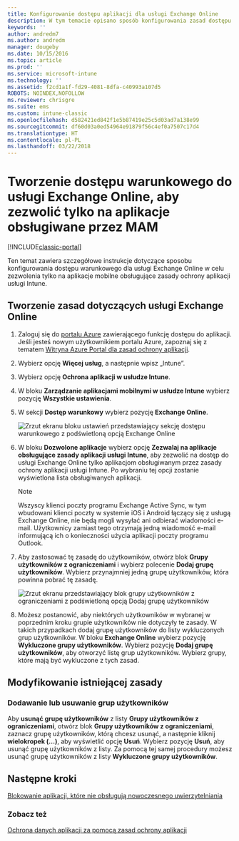 ```yaml
---
title: Konfigurowanie dostępu aplikacji dla usługi Exchange Online
description: W tym temacie opisano sposób konfigurowania zasad dostępu warunkowego dla aplikacji do zarządzania aplikacjami mobilnymi (MAM).
keywords: ''
author: andredm7
ms.author: andredm
manager: dougeby
ms.date: 10/15/2016
ms.topic: article
ms.prod: ''
ms.service: microsoft-intune
ms.technology: ''
ms.assetid: f2cd1a1f-fd29-4081-8dfa-c40993a107d5
ROBOTS: NOINDEX,NOFOLLOW
ms.reviewer: chrisgre
ms.suite: ems
ms.custom: intune-classic
ms.openlocfilehash: d582421ed842f1e5b87419e25c5d03ad7a138e99
ms.sourcegitcommit: df60d03a0ed54964e91879f56c4ef0a7507c17d4
ms.translationtype: HT
ms.contentlocale: pl-PL
ms.lasthandoff: 03/22/2018
---
```

# <a name="create-an-exchange-online-conditional-access-to-only-allow-apps-supported-by-mam"></a>Tworzenie dostępu warunkowego do usługi Exchange Online, aby zezwolić tylko na aplikacje obsługiwane przez MAM

[!INCLUDE[classic-portal](../includes/classic-portal.md)]

Ten temat zawiera szczegółowe instrukcje dotyczące sposobu konfigurowania dostępu warunkowego dla usługi Exchange Online w celu zezwolenia tylko na aplikacje mobilne obsługujące zasady ochrony aplikacji usługi Intune.


## <a name="create-an-exchange-online-policy"></a>Tworzenie zasad dotyczących usługi Exchange Online
1.  Zaloguj się do [portalu Azure](https://portal.azure.com) zawierającego funkcję dostępu do aplikacji. Jeśli jesteś nowym użytkownikiem portalu Azure, zapoznaj się z tematem [Witryna Azure Portal dla zasad ochrony aplikacji](azure-portal-for-microsoft-intune-mam-policies.md).

2.  Wybierz opcję **Więcej usług**, a następnie wpisz „Intune”.

3.  Wybierz opcję **Ochrona aplikacji w usłudze Intune**.

4.  W bloku **Zarządzanie aplikacjami mobilnymi w usłudze Intune** wybierz pozycję **Wszystkie ustawienia**.

5.  W sekcji **Dostęp warunkowy** wybierz pozycję **Exchange Online**.

    ![Zrzut ekranu bloku ustawień przedstawiający sekcję dostępu warunkowego z podświetloną opcją Exchange Online](../media/MAM-conditional-access-1.png)

6. W bloku **Dozwolone aplikacje** wybierz opcję **Zezwalaj na aplikacje obsługujące zasady aplikacji usługi Intune**, aby zezwolić na dostęp do usługi Exchange Online tylko aplikacjom obsługiwanym przez zasady ochrony aplikacji usługi Intune. Po wybraniu tej opcji zostanie wyświetlona lista obsługiwanych aplikacji.

    >[!NOTE]
    >Wszyscy klienci poczty programu Exchange Active Sync, w tym wbudowani klienci poczty w systemie iOS i Android łączący się z usługą Exchange Online, nie będą mogli wysyłać ani odbierać wiadomości e-mail. Użytkownicy zamiast tego otrzymają jedną wiadomość e-mail informującą ich o konieczności użycia aplikacji poczty programu Outlook.

7. Aby zastosować tę zasadę do użytkowników, otwórz blok **Grupy użytkowników z ograniczeniami** i wybierz polecenie **Dodaj grupę użytkowników**. Wybierz przynajmniej jedną grupę użytkowników, która powinna pobrać tę zasadę.

    ![Zrzut ekranu przedstawiający blok grupy użytkowników z ograniczeniami z podświetloną opcją Dodaj grupę użytkowników](../media/mam-ca-add-user-group.png)

8. Możesz postanowić, aby niektórych użytkowników w wybranej w poprzednim kroku grupie użytkowników nie dotyczyły te zasady. W takich przypadkach dodaj grupę użytkowników do listy wykluczonych grup użytkowników. W bloku **Exchange Online** wybierz pozycję **Wykluczone grupy użytkowników**. Wybierz pozycję **Dodaj grupę użytkowników**, aby otworzyć listę grup użytkowników. Wybierz grupy, które mają być wykluczone z tych zasad.  

## <a name="modify-an-existing-policy"></a>Modyfikowanie istniejącej zasady
### <a name="add-or-delete-user-groups"></a>Dodawanie lub usuwanie grup użytkowników

Aby **usunąć grupę użytkowników** z listy **Grupy użytkowników z ograniczeniami**, otwórz blok **Grupy użytkowników z ograniczeniami**, zaznacz grupę użytkowników, którą chcesz usunąć, a następnie kliknij **wielokropek (...)**, aby wyświetlić opcję **Usuń**. Wybierz pozycję **Usuń**, aby usunąć grupę użytkowników z listy. Za pomocą tej samej procedury możesz usunąć grupę użytkowników z listy **Wykluczone grupy użytkowników**.


## <a name="next-steps"></a>Następne kroki
[Blokowanie aplikacji, które nie obsługują nowoczesnego uwierzytelniania](block-apps-with-no-modern-authentication.md)
### <a name="see-also"></a>Zobacz też
[Ochrona danych aplikacji za pomocą zasad ochrony aplikacji](protect-app-data-using-mobile-app-management-policies-with-microsoft-intune.md)

